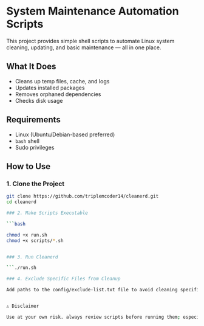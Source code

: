 #  System Maintenance Automation Scripts

This project provides simple shell scripts to automate Linux system cleaning, updating, and basic maintenance — all in one place.

## What It Does

- Cleans up temp files, cache, and logs
- Updates installed packages
- Removes orphaned dependencies
- Checks disk usage

## Requirements

- Linux (Ubuntu/Debian-based preferred)
- `bash` shell
- Sudo privileges

## How to Use

### 1. Clone the Project

```bash
git clone https://github.com/triplemcoder14/cleanerd.git
cd cleanerd

### 2. Make Scripts Executable

```bash

chmod +x run.sh
chmod +x scripts/*.sh


### 3. Run Cleanerd

```./run.sh

### 4. Exclude Specific Files from Cleanup

Add paths to the config/exclude-list.txt file to avoid cleaning specific files or folders. For example:


⚠️ Disclaimer

Use at your own risk. always review scripts before running them; especially those that delete files or use sudo.
